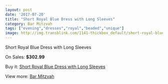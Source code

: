 ```yaml
---
layout: post
date: '2017-07-20'
title: "Short Royal Blue Dress with Long Sleeves"
category: Bar Mitzvah
tags: ["evening","dresses","royal","beaded","unique"]
image: http://img.transblink.com/1141-thickbox_default/short-royal-blue-dress-with-long-sleeves.jpg
---
```

Short Royal Blue Dress with Long Sleeves

On Sales: **$302.99**
<a href="https://www.transblink.com/en/bar-mitzvah/333-short-royal-blue-dress-with-long-sleeves.html"><amp-img layout="responsive" width="600" height="600" src="//img.transblink.com/1141-thickbox_default/short-royal-blue-dress-with-long-sleeves.jpg" alt="Short Royal Blue Dress with Long Sleeves 0" /></a>
<a href="https://www.transblink.com/en/bar-mitzvah/333-short-royal-blue-dress-with-long-sleeves.html"><amp-img layout="responsive" width="600" height="600" src="//img.transblink.com/1145-thickbox_default/short-royal-blue-dress-with-long-sleeves.jpg" alt="Short Royal Blue Dress with Long Sleeves 1" /></a>
<a href="https://www.transblink.com/en/bar-mitzvah/333-short-royal-blue-dress-with-long-sleeves.html"><amp-img layout="responsive" width="600" height="600" src="//img.transblink.com/1144-thickbox_default/short-royal-blue-dress-with-long-sleeves.jpg" alt="Short Royal Blue Dress with Long Sleeves 2" /></a>
<a href="https://www.transblink.com/en/bar-mitzvah/333-short-royal-blue-dress-with-long-sleeves.html"><amp-img layout="responsive" width="600" height="600" src="//img.transblink.com/1143-thickbox_default/short-royal-blue-dress-with-long-sleeves.jpg" alt="Short Royal Blue Dress with Long Sleeves 3" /></a>
<a href="https://www.transblink.com/en/bar-mitzvah/333-short-royal-blue-dress-with-long-sleeves.html"><amp-img layout="responsive" width="600" height="600" src="//img.transblink.com/1142-thickbox_default/short-royal-blue-dress-with-long-sleeves.jpg" alt="Short Royal Blue Dress with Long Sleeves 4" /></a>

Buy it: [Short Royal Blue Dress with Long Sleeves](https://www.transblink.com/en/bar-mitzvah/333-short-royal-blue-dress-with-long-sleeves.html "Short Royal Blue Dress with Long Sleeves")

View more: [Bar Mitzvah](https://www.transblink.com/en/2-bar-mitzvah "Bar Mitzvah")